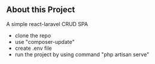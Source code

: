 
## About this Project

A simple react-laravel CRUD SPA

* clone the repo
* use "composer-update"
* create .env file
* run the project by using command "php artisan serve"
